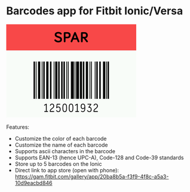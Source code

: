 # Barcodes app for Fitbit Ionic/Versa

![screenshot](Barcode-screenshot.png)

Features:
- Customize the color of each barcode
- Customize the name of each barcode
- Supports ascii characters in the barcode
- Supports EAN-13 (hence UPC-A), Code-128 and Code-39 standards
- Store up to 5 barcodes on the Ionic
- Direct link to app store (open with phone):
https://gam.fitbit.com/gallery/app/20ba8b5a-f3f9-4f8c-a5a3-10d9eacbd846
